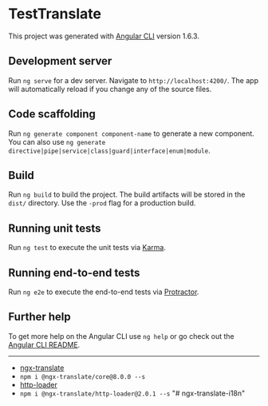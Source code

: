 # TestTranslate

This project was generated with [Angular CLI](https://github.com/angular/angular-cli) version 1.6.3.

## Development server

Run `ng serve` for a dev server. Navigate to `http://localhost:4200/`. The app will automatically reload if you change any of the source files.

## Code scaffolding

Run `ng generate component component-name` to generate a new component. You can also use `ng generate directive|pipe|service|class|guard|interface|enum|module`.

## Build

Run `ng build` to build the project. The build artifacts will be stored in the `dist/` directory. Use the `-prod` flag for a production build.

## Running unit tests

Run `ng test` to execute the unit tests via [Karma](https://karma-runner.github.io).

## Running end-to-end tests

Run `ng e2e` to execute the end-to-end tests via [Protractor](http://www.protractortest.org/).

## Further help

To get more help on the Angular CLI use `ng help` or go check out the [Angular CLI README](https://github.com/angular/angular-cli/blob/master/README.md).

---

- [ngx-translate](https://www.npmjs.com/package/@ngx-translate/core?activeTab=versions)
- `npm i @ngx-translate/core@8.0.0 --s`
- [http-loader](https://www.npmjs.com/package/@ngx-translate/http-loader)
- `npm i @ngx-translate/http-loader@2.0.1 --s`
"# ngx-translate-i18n" 
